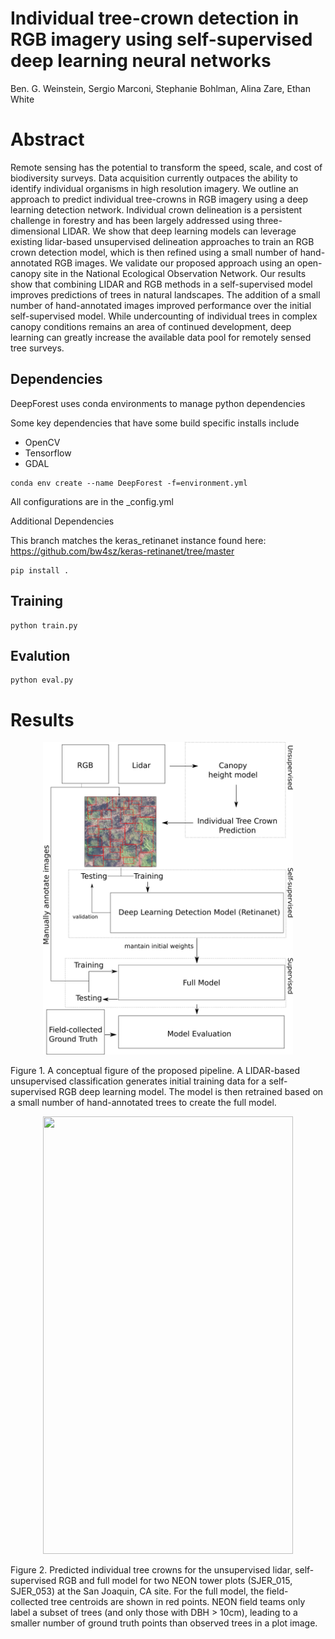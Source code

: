# Individual tree-crown detection in RGB imagery using self-supervised deep learning neural networks

Ben. G. Weinstein, Sergio Marconi, Stephanie Bohlman, Alina Zare, Ethan White

# Abstract
Remote sensing has the potential to transform the speed, scale, and cost of biodiversity surveys. Data acquisition currently outpaces the ability to identify individual organisms in high resolution imagery. We outline an approach to predict individual tree-crowns in RGB imagery using a deep learning detection network. Individual crown delineation is a persistent challenge in forestry and has been largely addressed using three-dimensional LIDAR. We show that deep learning models can leverage existing lidar-based unsupervised delineation approaches to train an RGB crown detection model, which is then refined using a small number of hand-annotated RGB images. We validate our proposed approach using an open-canopy site in the National Ecological Observation Network. Our results show that combining LIDAR and RGB methods in a self-supervised model improves predictions of trees in natural landscapes. The addition of a small number of hand-annotated images improved performance over the initial self-supervised model. While undercounting of individual trees in complex canopy conditions remains an area of continued development, deep learning can greatly increase the available data pool for remotely sensed tree surveys.

## Dependencies

DeepForest uses conda environments to manage python dependencies

Some key dependencies that have some build specific installs include

* OpenCV
* Tensorflow
* GDAL

```
conda env create --name DeepForest -f=environment.yml
```

All configurations are in the _config.yml 

Additional Dependencies

This branch matches the keras_retinanet instance found here: https://github.com/bw4sz/keras-retinanet/tree/master

```
pip install .
```

## Training

```
python train.py
```

## Evalution

```
python eval.py
```

# Results

<div align="center">
<img src="/Figures/Conceptual.png" width = "400" height="500"/>
</div>

Figure 1. A conceptual figure of the proposed pipeline. A LIDAR-based unsupervised classification generates initial training data for a self-supervised RGB deep learning model. The model is then retrained based on a small number of hand-annotated trees to create the full model.

<div align="center">
<img src="/Figures/Panel.png" width = "400" height="700"/>
</div>

Figure 2. Predicted individual tree crowns for the unsupervised lidar, self-supervised RGB and full model for two NEON tower plots (SJER_015, SJER_053) at the San Joaquin, CA site. For the full model, the field-collected tree centroids are shown in red points. NEON field teams only label a subset of trees (and only those with DBH > 10cm), leading to a smaller number of ground truth points than observed trees in a plot image.  
